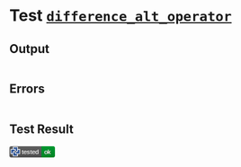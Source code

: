 # Test [`difference_alt_operator`](/doc/libs/std/ops/difference.md#L17)

## Output

```,plain
```

## Errors

```,plain
```

## Test Result

![OK](/doc/libs/std/ops/.test/difference_alt_operator.png)
